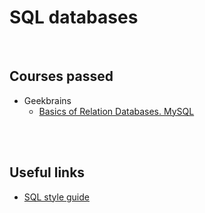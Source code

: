 # SQL databases
<br />

## Courses passed

* Geekbrains
    * [Basics of Relation Databases. MySQL](https://gb.ru/lessons/216512)
<br />
<br />

## Useful links

* [SQL style guide](https://www.sqlstyle.guide/)
